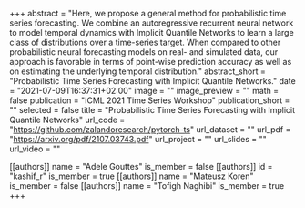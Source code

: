 +++
abstract = "Here, we propose a general method for probabilistic time series forecasting. We combine an autoregressive recurrent neural network to model temporal dynamics with Implicit Quantile Networks to learn a large class of distributions over a time-series target. When compared to other probabilistic neural forecasting models on real- and simulated data, our approach is favorable in terms of point-wise prediction accuracy as well as on estimating the underlying temporal distribution."
abstract_short = "Probabilistic Time Series Forecasting with Implicit Quantile Networks."
date = "2021-07-09T16:37:31+02:00"
image = ""
image_preview = ""
math = false
publication = "ICML 2021 Time Series Workshop"
publication_short = ""
selected = false
title = "Probabilistic Time Series Forecasting with Implicit Quantile Networks"
url_code = "https://github.com/zalandoresearch/pytorch-ts"
url_dataset = ""
url_pdf = "https://arxiv.org/pdf/2107.03743.pdf"
url_project = ""
url_slides = ""
url_video = ""

[[authors]]
    name = "Adele Gouttes"
    is_member = false
[[authors]]
    id = "kashif_r"
    is_member = true
[[authors]]
    name = "Mateusz Koren"
    is_member = false
[[authors]]
    name = "Tofigh Naghibi"
    is_member = true
+++

